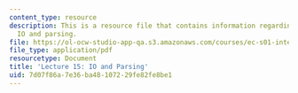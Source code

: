 ```yaml
---
content_type: resource
description: This is a resource file that contains information regarding lecture 15
  IO and parsing.
file: https://ol-ocw-studio-app-qa.s3.amazonaws.com/courses/ec-s01-internet-technology-in-local-and-global-communities-spring-2005-summer-2005/7d07f86a7e36ba48107229fe82fe8be1_MITEC_S01S05_l15_io_parsing.pdf
file_type: application/pdf
resourcetype: Document
title: 'Lecture 15: IO and Parsing'
uid: 7d07f86a-7e36-ba48-1072-29fe82fe8be1
---
```

